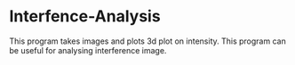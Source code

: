 # Interfence-Analysis
This program takes images and plots 3d plot on intensity. This program can be useful for analysing interference image.
